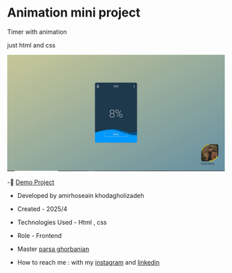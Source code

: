 # Animation mini project

Timer with animation

just html and css

![viewfinal](https://github.com/amirhoseain-khodagholizadeh-web/timer-animation/blob/main/assets/img/Capture22.JPG)



-🔗 [Demo Project](https://amirhoseain-khodagholizadeh-web.github.io/timer-animation/)

- Developed by amirhoseain khodagholizadeh

- Created - 2025/4

- Technologies Used - Html , css 

- Role - Frontend

- Master [parsa ghorbanian](https://github.com/parsaGhorbanian)

- How to reach me : with my [instagram](https://instagram.com/amirhoseain_kh.dev) and [linkedin](https://www.linkedin.com/in/amirhoseain-khodagholizadeh-web/)
